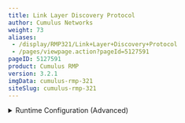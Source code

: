 ```yaml
---
title: Link Layer Discovery Protocol
author: Cumulus Networks
weight: 73
aliases:
 - /display/RMP321/Link+Layer+Discovery+Protocol
 - /pages/viewpage.action?pageId=5127591
pageID: 5127591
product: Cumulus RMP
version: 3.2.1
imgData: cumulus-rmp-321
siteSlug: cumulus-rmp-321
---
```

<details>

The `lldpd` daemon implements the IEEE802.1AB (Link Layer Discovery
Protocol, or LLDP) standard. LLDP allows you to know which ports are
neighbors of a given port. By default, `lldpd` runs as a daemon and is
started at system boot. `lldpd` command line arguments are placed in
`/etc/default/lldpd`. `lldpd` configuration options are placed in
`/etc/lldpd.conf` or under `/etc/lldpd.d/`.

For more details on the command line arguments and config options,
please see `man lldpd(8)`.

`lldpd` supports CDP (Cisco Discovery Protocol, v1 and v2). `lldpd` logs
by default into `/var/log/syslog` with an `lldpd` prefix.

`lldpcli` is the CLI tool to query the `lldpd` daemon for neighbors,
statistics and other running configuration information. See `man
lldpcli(8)` for details.

## <span>Configuring LLDP</span>

You configure `lldpd` settings in `/etc/lldpd.conf` or `/etc/lldpd.d/`.

Here is an example persistent configuration:

    cumulus@switch:~$ sudo cat /etc/lldpd.conf
    configure lldp tx-interval 40
    configure lldp tx-hold 3
    configure system interface pattern-blacklist "eth0"

`lldpd` logs to `/var/log/daemon.log` with the *lldpd* prefix:

``` 
cumulus@switch:~$ sudo tail -f /var/log/syslog  | grep lldp
2016-11-23T14:28:53.937458-05:00 switch lldpd[20333]: protocol LLDP enabled
2016-11-23T14:28:53.938119-05:00 switch lldpd[20333]: protocol CDPv1 enabled
2016-11-23T14:28:53.938796-05:00 switch lldpd[20333]: protocol CDPv2 enabled
2016-11-23T14:28:53.939480-05:00 switch lldpd[20333]: libevent 2.0.21-stable initialized with epoll method
2016-11-23T14:28:53.940140-05:00 switch lldpd[20333]: enable SNMP subagent
2016-11-23T14:28:53.941247-05:00 switch lldpd[20333]: NET-SNMP version 5.7.3 AgentX subagent connected
2016-11-23T14:28:54.049638-05:00 switch lldpcli[20330]: LLDP PortID TLV type set to new value : ifname
2016-11-23T14:28:54.050519-05:00 switch lldpcli[20330]: lldpd should resume operations
 
```

## <span>Example lldpcli Commands</span>

To see all neighbors on all ports/interfaces:

    cumulus@switch:~$ sudo lldpcli show neighbors
    ---------------------------------------------------------------------
    LLDP neighbors:
    ---------------------------------------------------------------------
    Interface:    eth0, via: CDPv1, RID: 72, Time: 0 day, 00:33:40
    Chassis:
       ChassisID:    local test-server-1
       SysName:      test-server-1
       SysDescr:     Linux running on
    Linux 3.2.2+ #1 SMP Mon Jun 10 16:21:22 PDT 2013 ppc
       MgmtIP:       192.0.2.72
       Capability:   Router, on
    Port:
       PortID:       ifname eth1
    ---------------------------------------------------------------------
    Interface:    swp1, via: CDPv1, RID: 87, Time: 0 day, 00:36:27
    nChassis:
       ChassisID:    local T1
       SysName:      T1
       SysDescr:     Linux running on
    Cumulus RMP
       MgmtIP:       192.0.2.15
       Capability:   Router, on
    Port:
       PortID:       ifname swp1
       PortDescr:    swp1
    ---------------------------------------------------------------------
    ... and more (output truncated to fit this doc)

To see neighbors on specific ports:

    cumulus@switch:~$ sudo lldpcli show neighbors ports swp1,swp2
     ---------------------------------------------------------------------
     Interface:    swp1, via: CDPv1, RID: 87, Time: 0 day, 00:36:27
     Chassis:
        ChassisID:    local T1
        SysName:      T1
        SysDescr:     Linux running on
     Cumulus RMP
        MgmtIP:       192.0.2.15
        Capability:   Router, on
     Port:
        PortID:       ifname swp1
        PortDescr:    swp1
     ---------------------------------------------------------------------
     Interface:    swp2, via: CDPv1, RID: 123, Time: 0 day, 00:36:27
     Chassis:
        ChassisID:    local T2
        SysName:      T2
        SysDescr:     Linux running on
     Cumulus RMP
        MgmtIP:       192.0.2.15
        Capability:   Router, on
     Port:
        PortID:       ifname swp1
        PortDescr:    swp1

To see `lldpd` statistics for all ports:

    cumulus@switch:~$ sudo lldpcli show statistics
    ----------------------------------------------------------------------
    LLDP statistics:
    ----------------------------------------------------------------------
    Interface:    eth0
      Transmitted:  9423
      Received:     17634
      Discarded:    0
      Unrecognized: 0
      Ageout:       10
      Inserted:     20
      Deleted:      10
    --------------------------------------------------------------------
    Interface:    swp1
      Transmitted:  9423
      Received:     6264
      Discarded:    0
      Unrecognized: 0
      Ageout:       0
      Inserted:     2
      Deleted:      0
    ---------------------------------------------------------------------
    Interface:    swp2
      Transmitted:  9423
      Received:     6264
      Discarded:    0
      Unrecognized: 0
      Ageout:       0
      Inserted:     2
      Deleted:      0
    ---------------------------------------------------------------------
    Interface:    swp3
      Transmitted:  9423
      Received:     6265
      Discarded:    0
      Unrecognized: 0
      Ageout:       0
      Inserted:     2
      Deleted:      0
    ----------------------------------------------------------------------
    ... #and more (output truncated to fit this document)

To see `lldpd` statistics summary for all ports:

    cumulus@switch:~$ sudo lldpcli show statistics  summary
    ---------------------------------------------------------------------
    LLDP Global statistics:
    ---------------------------------------------------------------------
    Summary of stats:
      Transmitted:  648186
      Received:     437557
      Discarded:    0
      Unrecognized: 0
      Ageout:       10
      Inserted:     38
      Deleted:      10

To see the `lldpd` running configuration:

    cumulus@switch:~$ sudo lldpcli show running-configuration
    --------------------------------------------------------------------
    Global configuration:
    --------------------------------------------------------------------
    Configuration:
      Transmit delay: 1
      Transmit hold: 4
      Receive mode: no
      Pattern for management addresses: (none)
      Interface pattern: (none)
      Interface pattern for chassis ID: (none)
      Override description with: (none)
      Override platform with: (none)
      Advertise version: yes
      Disable LLDP-MED inventory: yes
      LLDP-MED fast start mechanism: yes
      LLDP-MED fast start interval: 1
    --------------------------------------------------------------------

<summary>Runtime Configuration (Advanced) </summary>

{{%notice warning%}}

A runtime configuration does not persist when you reboot the switch —
all changes are lost.

{{%/notice%}}

To configure active interfaces:

    cumulus@switch:~$ sudo lldpcli configure system interface pattern "swp*"

To configure inactive interfaces:

    cumulus@switch:~$ sudo lldpcli configure system interface pattern-blacklist "eth0"

{{%notice note%}}

The active interface list always overrides the inactive interface list.

{{%/notice%}}

To reset any interface list to none:

    cumulus@switch:~$ sudo lldpcli configure system interface pattern-blacklist ""

## <span>Enabling the SNMP Subagent in LLDP</span>

LLDP does not enable the SNMP subagent by default. You need to edit
`/etc/default/lldpd` and enable the `-x` option.

    cumulus@switch:~$ sudo nano /etc/default/lldpd 
     
    # Add "-x" to DAEMON_ARGS to start SNMP subagent
     
    # Enable CDP by default
    DAEMON_ARGS="-x -c"

## <span>Caveats and Errata</span>

  - Annex E (and hence Annex D) of IEEE802.1AB (lldp) is not supported.

## <span>Related Information</span>

  - [GitHub - lldpd project](http://vincentbernat.github.io/lldpd/)

  - [Wikipedia - Link Layer Discovery
    Protocol](http://en.wikipedia.org/wiki/Link_Layer_Discovery_Protocol)

<article id="html-search-results" class="ht-content" style="display: none;">

</article>

<footer id="ht-footer">

</footer>

</details>
